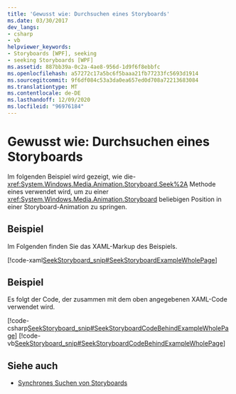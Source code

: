 ```yaml
---
title: 'Gewusst wie: Durchsuchen eines Storyboards'
ms.date: 03/30/2017
dev_langs:
- csharp
- vb
helpviewer_keywords:
- Storyboards [WPF], seeking
- seeking Storyboards [WPF]
ms.assetid: 887bb39a-0c2a-4ae8-956d-1d9f6f8ebbfc
ms.openlocfilehash: a57272c17a5bc6f5baaa21fb77233fc5693d1914
ms.sourcegitcommit: 9f6df084c53a3da0ea657ed0d708a72213683084
ms.translationtype: MT
ms.contentlocale: de-DE
ms.lasthandoff: 12/09/2020
ms.locfileid: "96976184"
---
```

# <a name="how-to-seek-a-storyboard"></a>Gewusst wie: Durchsuchen eines Storyboards
Im folgenden Beispiel wird gezeigt, wie die- <xref:System.Windows.Media.Animation.Storyboard.Seek%2A> Methode eines verwendet wird, um zu einer <xref:System.Windows.Media.Animation.Storyboard> beliebigen Position in einer Storyboard-Animation zu springen.  
  
## <a name="example"></a>Beispiel  
 Im Folgenden finden Sie das XAML-Markup des Beispiels.  
  
 [!code-xaml[SeekStoryboard_snip#SeekStoryboardExampleWholePage](~/samples/snippets/csharp/VS_Snippets_Wpf/SeekStoryboard_snip/CSharp/SeekStoryboardExample.xaml#seekstoryboardexamplewholepage)]  
  
## <a name="example"></a>Beispiel  
 Es folgt der Code, der zusammen mit dem oben angegebenen XAML-Code verwendet wird.  
  
 [!code-csharp[SeekStoryboard_snip#SeekStoryboardCodeBehindExampleWholePage](~/samples/snippets/csharp/VS_Snippets_Wpf/SeekStoryboard_snip/CSharp/SeekStoryboardExample.xaml.cs#seekstoryboardcodebehindexamplewholepage)]
 [!code-vb[SeekStoryboard_snip#SeekStoryboardCodeBehindExampleWholePage](~/samples/snippets/visualbasic/VS_Snippets_Wpf/SeekStoryboard_snip/VisualBasic/SeekStoryboardExample.xaml.vb#seekstoryboardcodebehindexamplewholepage)]  
  
## <a name="see-also"></a>Siehe auch

- [Synchrones Suchen von Storyboards](how-to-seek-a-storyboard-synchronously.md)
